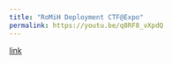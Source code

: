 ```yaml
---
title: "RoMiH Deployment CTF@Expo"
permalink: https://youtu.be/q8RF8_vXpdQ
---
```

[link](https://youtu.be/q8RF8_vXpdQ)